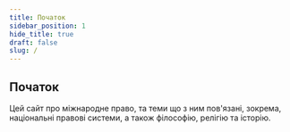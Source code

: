 ```yaml
---
title: Початок 
sidebar_position: 1
hide_title: true
draft: false
slug: /
---
```


## Початок

Цей сайт про міжнародне право, та теми що з ним пов'язані, зокрема, національні правові системи, а також філософію, релігію та історію.
